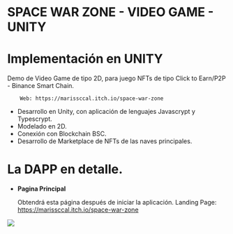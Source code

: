 # SPACE WAR ZONE - VIDEO GAME - UNITY

# Implementación en UNITY

Demo de Video Game de tipo 2D, para juego NFTs de tipo Click to Earn/P2P - Binance Smart Chain.

		Web: https://marissccal.itch.io/space-war-zone
        

- Desarrollo en Unity, con aplicación de lenguajes Javascrypt y Typescrypt.
- Modelado en 2D.
- Conexión con Blockchain BSC.
- Desarrollo de Marketplace de NFTs de las naves principales. 
        
        

# La DAPP en detalle.

- **Pagina Principal**
    
    Obtendrá esta página después de iniciar la aplicación. Landing Page: https://marissccal.itch.io/space-war-zone
 
<img src="https://gateway.pinata.cloud/ipfs/QmXJU9SK7eVUWBZFxtVaN4VZcpcSQUBQ4g9wUSpc9X22Rr">
